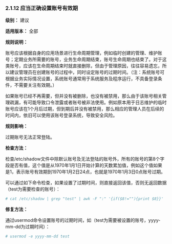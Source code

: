 ### 2.1.12 应当正确设置账号有效期

**级别：** 建议

**适用版本：** 全部

**规则说明：** 

账号应该根据自身的应用场景进行生命周期管理，例如临时创建的管理、维护账号；定期业务所需要的账号，业务生命周期结束，账号生命周期也结束了。对于这类账号，应该在生命周期结束时就直接删除，但由于管理原因，往往容易遗忘，所以建议管理员在创建账号的过程中，同时设定账号的过期时间。（注：系统账号可根据业务实际情况设置，系统账号通常用于系统服务及程序运行，不具备登录条件，不需要关注有效期。）

如果账号已经不再需要，但并没有被删除，也没有被禁用，那么由于该账号相关管理疏漏，有可能导致口令泄露或者账号被非法使用。例如原本用于日志维护的临时账号应该在1个月后过期，但到期后并没有被禁用，那么相应的管理人员在后续的时间内，依旧可以使用该账号登录系统，导致安全风险。

**规则影响：**

过期账号无法正常登陆。

**检查方法：**

检查/etc/shadow文件中除默认账号及无法登陆的账号外，所有的账号的第8个字段是否有值，这个值是从1970年1月1日开始计算的天数累加值，例如这个值如果是1，表示账号有效期到1970年1月2日24点，也就是1970年1月3日0点账号过期。

可以通过如下命令检查，如果设置了过期时间，则直接返回该值，否则无返回数据（test为需要检查的账号）：

```bash
# cat /etc/shadow | grep "test" | awk -F ":" '{if($8!=""){print $8}}'
```

**修复方法：**

通过usermod命令设置账号的过期时间，如（test为需要被设置的账号，yyyy-mm-dd为过期时间）：

```bash
# usermod -e yyyy-mm-dd test
```